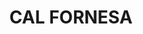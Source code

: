 ---
layout: patrimoni-details
title:  "CAL FORNESA"
collections: ["patrimoni-arquitectonic", "bcil-previstos-cbp"]
coordinates:
  - group1:
        - [1.462421112712837, 42.35846203328358]
        - [1.46242152489764, 42.358525875827006]
        - [1.462592294812711, 42.358524619789435]
        - [1.462591806660019, 42.358544640541119]
        - [1.462649772884896, 42.358543749017969]
        - [1.462648186810434, 42.358343454755861]
        - [1.462490233245258, 42.358315154758401]
        - [1.46248099716912, 42.358313257626804]
        - [1.462476185370347, 42.358326023075698]
        - [1.462487773432364, 42.358329516387023]
        - [1.462492081792641, 42.358337397337593]
        - [1.46249825857752, 42.358343634406893]
        - [1.462502068122695, 42.358348900945401]
        - [1.46250570656188, 42.358355416894995]
        - [1.462508350662454, 42.358362336743269]
        - [1.462511028570762, 42.358373638016616]
        - [1.462510705662793, 42.358386880909528]
        - [1.462508153564797, 42.358399259432495]
        - [1.462502034999574, 42.358414667230825]
        - [1.462494028356629, 42.358424834262266]
        - [1.462483375096066, 42.358434913640224]
        - [1.462484562387134, 42.358443900126069]
        - [1.462464853555144, 42.358444678863023]
        - [1.462462478387619, 42.35846133642076]
        - [1.462421112712837, 42.35846203328358]
---